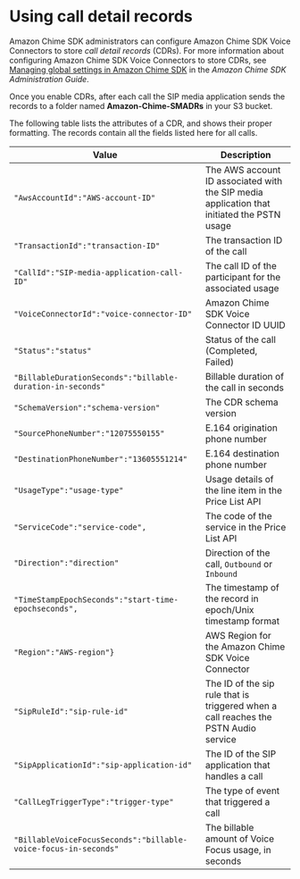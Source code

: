 # Using call detail records<a name="attributes"></a>

Amazon Chime SDK administrators can configure Amazon Chime SDK Voice Connectors to store *call detail records* \(CDRs\)\. For more information about configuring Amazon Chime SDK Voice Connectors to store CDRs, see [Managing global settings in Amazon Chime SDK](https://docs.aws.amazon.com/chime-sdk/latest/ag/manage-global.html) in the *Amazon Chime SDK Administration Guide*\.

Once you enable CDRs, after each call the SIP media application sends the records to a folder named **Amazon\-Chime\-SMADRs** in your S3 bucket\.

The following table lists the attributes of a CDR, and shows their proper formatting\. The records contain all the fields listed here for all calls\.


|  Value  |  Description  | 
| --- | --- | 
|  `"AwsAccountId":"AWS-account-ID"`  |  The AWS account ID associated with the SIP media application that initiated the PSTN usage  | 
|  `"TransactionId":"transaction-ID" `  |  The transaction ID of the call  | 
|  `"CallId":"SIP-media-application-call-ID"`  |  The call ID of the participant for the associated usage  | 
|  `"VoiceConnectorId":"voice-connector-ID"`  |  Amazon Chime SDK Voice Connector ID UUID  | 
|  `"Status":"status"`  |  Status of the call \(Completed, Failed\)  | 
|  `"BillableDurationSeconds":"billable-duration-in-seconds"`  |  Billable duration of the call in seconds  | 
|  `"SchemaVersion":"schema-version"`  |  The CDR schema version  | 
|  `"SourcePhoneNumber":"12075550155"`  |  E\.164 origination phone number  | 
|  `"DestinationPhoneNumber":"13605551214"`  |  E\.164 destination phone number  | 
|  `"UsageType":"usage-type"`  |  Usage details of the line item in the Price List API  | 
|  `"ServiceCode":"service-code", `  |  The code of the service in the Price List API  | 
|  `"Direction":"direction"`  |  Direction of the call, `Outbound` or `Inbound`  | 
|  `"TimeStampEpochSeconds":"start-time-epochseconds",`  |  The timestamp of the record in epoch/Unix timestamp format  | 
|  `"Region":"AWS-region"}`  |  AWS Region for the Amazon Chime SDK Voice Connector  | 
|  `"SipRuleId":"sip-rule-id"`  |  The ID of the sip rule that is triggered when a call reaches the PSTN Audio service  | 
|  `"SipApplicationId":"sip-application-id"`  |  The ID of the SIP application that handles a call  | 
|  `"CallLegTriggerType":"trigger-type"`  |  The type of event that triggered a call  | 
|  `"BillableVoiceFocusSeconds":"billable-voice-focus-in-seconds"`  |  The billable amount of Voice Focus usage, in seconds  | 